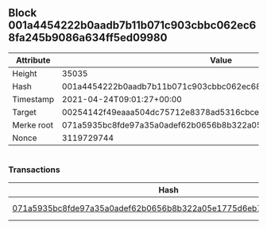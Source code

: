 ## Block 001a4454222b0aadb7b11b071c903cbbc062ec68fa245b9086a634ff5ed09980

Attribute | Value
--- | ---
Height | 35035
Hash | 001a4454222b0aadb7b11b071c903cbbc062ec68fa245b9086a634ff5ed09980
Timestamp | 2021-04-24T09:01:27+00:00
Target | 00254142f49eaaa504dc75712e8378ad5316cbcead634704b3734b6271167cc4
Merke root | 071a5935bc8fde97a35a0adef62b0656b8b322a05e1775d6eb7f68cdbe0963d2
Nonce | 3119729744

```

```

### Transactions

Hash | Amount
--- | ---
[071a5935bc8fde97a35a0adef62b0656b8b322a05e1775d6eb7f68cdbe0963d2](071a5935bc8fde97a35a0adef62b0656b8b322a05e1775d6eb7f68cdbe0963d2.md) | 10.00000000 SKEPTI 
